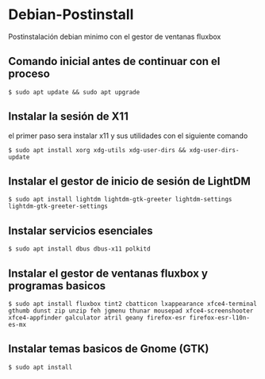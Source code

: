 # Debian-Postinstall
Postinstalación debian minimo con el gestor de ventanas fluxbox
## Comando inicial antes de continuar con el proceso
```
$ sudo apt update && sudo apt upgrade
```
## Instalar la sesión de X11 
el primer paso sera instalar x11 y sus utilidades con el siguiente comando
```
$ sudo apt install xorg xdg-utils xdg-user-dirs && xdg-user-dirs-update
```
## Instalar el gestor de inicio de sesión de LightDM
```
$ sudo apt install lightdm lightdm-gtk-greeter lightdm-settings lightdm-gtk-greeter-settings
```
## Instalar servicios esenciales
```
$ sudo apt install dbus dbus-x11 polkitd
```
## Instalar el gestor de ventanas fluxbox y programas basicos
```
$ sudo apt install fluxbox tint2 cbatticon lxappearance xfce4-terminal gthumb dunst zip unzip feh jgmenu thunar mousepad xfce4-screenshooter xfce4-appfinder galculator atril geany firefox-esr firefox-esr-l10n-es-mx
```
## Instalar temas basicos de Gnome (GTK)
```
$ sudo apt install 
```
